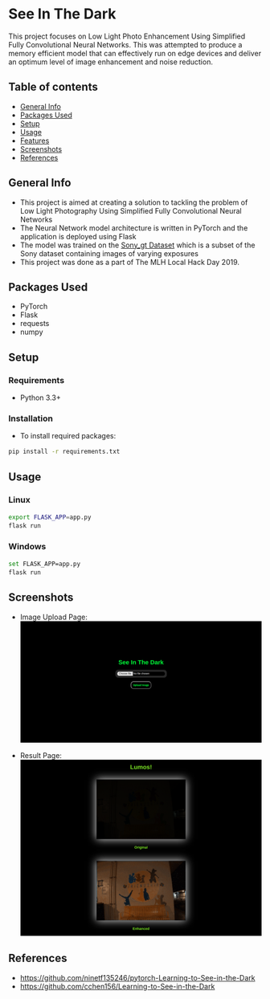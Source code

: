 # See In The Dark
This project focuses on Low Light Photo Enhancement Using Simplified Fully Convolutional Neural Networks. This was attempted to produce a memory efficient model that can effectively run on edge devices and deliver an optimum level of image enhancement and noise reduction. 

## Table of contents
* [General Info](#general-info)
* [Packages Used](#packages-used)
* [Setup](#setup)
* [Usage](#usage)
* [Features](#features)
* [Screenshots](#screenshots)
* [References](#references)

## General Info
- This project is aimed at creating a solution to tackling the problem of Low Light Photography Using Simplified Fully Convolutional Neural Networks
- The Neural Network model architecture is written in PyTorch and the application is deployed using Flask
- The model was trained on the [Sony_gt Dataset](https://drive.google.com/drive/folders/1vlUte4X_qKUtm-D61eXuoJGSl2crsOCc?usp=sharing) which is a subset of the Sony dataset containing images of varying exposures
- This project was done as a part of The MLH Local Hack Day 2019.

## Packages Used
- PyTorch
- Flask
- requests
- numpy

## Setup

### Requirements
- Python 3.3+

### Installation
- To install required packages:<br>
```bash
pip install -r requirements.txt
```

## Usage

### Linux
```bash
export FLASK_APP=app.py
flask run
```

### Windows
```bash
set FLASK_APP=app.py
flask run
```

## Screenshots

- Image Upload Page:
![](./assets/home.png)

- Result Page:
![](./assets/results.png)

## References
- <https://github.com/ninetf135246/pytorch-Learning-to-See-in-the-Dark>
- <https://github.com/cchen156/Learning-to-See-in-the-Dark>



